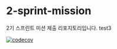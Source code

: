 # 2-sprint-mission

2기 스프린트 미션 제출 리포지토리입니다.
test3

[![codecov](https://codecov.io/github/GogiDosirak/2-sprint-mission/branch/part2-%EC%96%91%EC%84%B1%EC%A4%80-sprint8/graph/badge.svg?token=70IGPCDIPG)](https://codecov.io/github/GogiDosirak/2-sprint-mission)